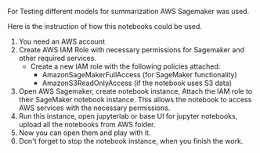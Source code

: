 For Testing different models for summarization AWS Sagemaker was used.

Here is the instruction of how this notebooks could be used.

1. You need an AWS account
2. Create AWS IAM Role with necessary permissions for Sagemaker and other required services.
    - Create a new IAM role with the following policies attached:
        * AmazonSageMakerFullAccess (for SageMaker functionality)
        * AmazonS3ReadOnlyAccess (if the notebook uses S3 data)
3. Open AWS Sagemaker, create notebook instance, Attach the IAM role to their SageMaker notebook instance. This allows the notebook to access AWS services with the necessary permissions.
4. Run this instance, open jupyterlab or base UI for jupyter notebooks, upload all the notebooks from AWS folder.
5. Now you can open them and play with it.
6. Don't forget to stop the notebook instance, when you finish the work.